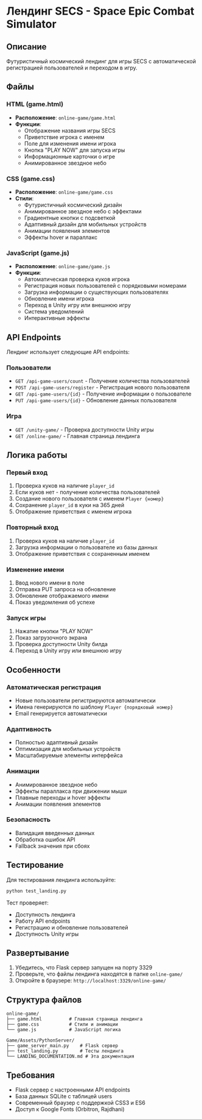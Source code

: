 # Лендинг SECS - Space Epic Combat Simulator

## Описание

Футуристичный космический лендинг для игры SECS с автоматической регистрацией пользователей и переходом в игру.

## Файлы

### HTML (game.html)
- **Расположение**: `online-game/game.html`
- **Функции**:
  - Отображение названия игры SECS
  - Приветствие игрока с именем
  - Поле для изменения имени игрока
  - Кнопка "PLAY NOW" для запуска игры
  - Информационные карточки о игре
  - Анимированное звездное небо

### CSS (game.css)
- **Расположение**: `online-game/game.css`
- **Стили**:
  - Футуристичный космический дизайн
  - Анимированное звездное небо с эффектами
  - Градиентные кнопки с подсветкой
  - Адаптивный дизайн для мобильных устройств
  - Анимации появления элементов
  - Эффекты hover и параллакс

### JavaScript (game.js)
- **Расположение**: `online-game/game.js`
- **Функции**:
  - Автоматическая проверка куков игрока
  - Регистрация новых пользователей с порядковыми номерами
  - Загрузка информации о существующих пользователях
  - Обновление имени игрока
  - Переход в Unity игру или внешнюю игру
  - Система уведомлений
  - Интерактивные эффекты

## API Endpoints

Лендинг использует следующие API endpoints:

### Пользователи
- `GET /api-game-users/count` - Получение количества пользователей
- `POST /api-game-users/register` - Регистрация нового пользователя
- `GET /api-game-users/{id}` - Получение информации о пользователе
- `PUT /api-game-users/{id}` - Обновление данных пользователя

### Игра
- `GET /unity-game/` - Проверка доступности Unity игры
- `GET /online-game/` - Главная страница лендинга

## Логика работы

### Первый вход
1. Проверка куков на наличие `player_id`
2. Если куков нет - получение количества пользователей
3. Создание нового пользователя с именем `Player {номер}`
4. Сохранение `player_id` в куки на 365 дней
5. Отображение приветствия с именем игрока

### Повторный вход
1. Проверка куков на наличие `player_id`
2. Загрузка информации о пользователе из базы данных
3. Отображение приветствия с сохраненным именем

### Изменение имени
1. Ввод нового имени в поле
2. Отправка PUT запроса на обновление
3. Обновление отображаемого имени
4. Показ уведомления об успехе

### Запуск игры
1. Нажатие кнопки "PLAY NOW"
2. Показ загрузочного экрана
3. Проверка доступности Unity билда
4. Переход в Unity игру или внешнюю игру

## Особенности

### Автоматическая регистрация
- Новые пользователи регистрируются автоматически
- Имена генерируются по шаблону `Player {порядковый номер}`
- Email генерируется автоматически

### Адаптивность
- Полностью адаптивный дизайн
- Оптимизация для мобильных устройств
- Масштабируемые элементы интерфейса

### Анимации
- Анимированное звездное небо
- Эффекты параллакса при движении мыши
- Плавные переходы и hover эффекты
- Анимации появления элементов

### Безопасность
- Валидация введенных данных
- Обработка ошибок API
- Fallback значения при сбоях

## Тестирование

Для тестирования лендинга используйте:

```bash
python test_landing.py
```

Тест проверяет:
- Доступность лендинга
- Работу API endpoints
- Регистрацию и обновление пользователей
- Доступность Unity игры

## Развертывание

1. Убедитесь, что Flask сервер запущен на порту 3329
2. Проверьте, что файлы лендинга находятся в папке `online-game/`
3. Откройте в браузере: `http://localhost:3329/online-game/`

## Структура файлов

```
online-game/
├── game.html          # Главная страница лендинга
├── game.css           # Стили и анимации
└── game.js            # JavaScript логика

Game/Assets/PythonServer/
├── game_server_main.py    # Flask сервер
├── test_landing.py        # Тесты лендинга
└── LANDING_DOCUMENTATION.md # Эта документация
```

## Требования

- Flask сервер с настроенными API endpoints
- База данных SQLite с таблицей users
- Современный браузер с поддержкой CSS3 и ES6
- Доступ к Google Fonts (Orbitron, Rajdhani) 